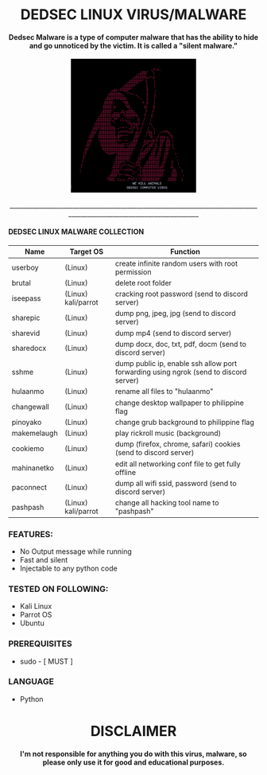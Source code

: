 <h1 align='center'>DEDSEC LINUX VIRUS/MALWARE</h1>
<h4 align='center'> Dedsec Malware is a type of computer malware that has the ability to hide and go unnoticed by the victim. It is called a "silent malware." </h4>

<p align="center">
<img src="https://github.com/0xbitx/Dedsec-linux-virus/blob/main/banner.png" width="50%" height="50%">
</p>

<p align="center">
_______________________________________________________________________________________________________________________
</p>

#### DEDSEC LINUX MALWARE COLLECTION

|      Name                        |      Target OS     |      Function      |
|------------------------------|--------------------|--------------------|
| userboy            |   (Linux)          | create infinite random users with root permission |
| brutal             | (Linux)                | delete root folder |
| iseepass             | (Linux) kali/parrot                | cracking root password (send to discord server) |
| sharepic             | (Linux)                | dump png, jpeg, jpg (send to discord server) |
| sharevid             | (Linux)                | dump mp4 (send to discord server) |
| sharedocx             | (Linux)                | dump docx, doc, txt, pdf, docm (send to discord server) |
| sshme             | (Linux)                | dump public ip, enable ssh allow port forwarding using ngrok (send to discord server) |
| hulaanmo             | (Linux)                | rename all files to "hulaanmo" |
| changewall             | (Linux)                | change desktop wallpaper to philippine flag |
| pinoyako             | (Linux)                | change grub background to philippine flag  |
| makemelaugh             | (Linux)                | play rickroll music (background) |
| cookiemo             | (Linux)                | dump (firefox, chrome, safari) cookies (send to discord server) | 
| mahinanetko             | (Linux)                | edit all networking conf file to get fully offline |
| paconnect             | (Linux)                | dump all wifi ssid, password (send to discord server) |
| pashpash             | (Linux) kali/parrot               | change all hacking tool name to "pashpash" |

### FEATURES:
* No Output message while running
* Fast and silent
* Injectable to any python code

### TESTED ON FOLLOWING:
* Kali Linux
* Parrot OS
* Ubuntu

### PREREQUISITES
* sudo - [ MUST ]

### LANGUAGE 
* Python

<h1 align="center"> DISCLAIMER </h1>

<h4 align="center">I'm not responsible for anything you do with this virus, malware, so please only use it for good and educational purposes. </h4>
